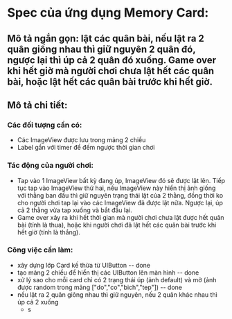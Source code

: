 #  Spec của ứng dụng Memory Card:

## Mô tả ngắn gọn: lật các quân bài, nếu lật ra 2 quân giống nhau thì giữ nguyên 2 quân đó, ngược lại thì úp cả 2 quân đó xuống. Game over khi hết giờ mà người chơi chưa lật hết các quân bài, hoặc lật hết các quân bài trước khi hết giờ.

## Mô tả chi tiết:
### Các đối tượng cần có:
+ Các ImageView được lưu trong mảng 2 chiều
+ Label gắn với timer để đếm ngược thời gian chơi
### Tác động của người chơi:
+ Tap vào 1 ImageView bất kỳ đang úp, ImageView đó sẽ được lật lên. Tiếp tục tap vào ImageView thứ hai, nếu ImageView này hiển thị ảnh giống với thằng ban đầu thì giữ nguyên trạng thái lật của 2 thằng, đồng thời ko cho người chơi tap lại vào các ImageView đã được lật nữa. Ngược lại, úp cả 2 thằng vừa tap xuống và bắt đầu lại.
+ Game over xảy ra khi hết thời gian mà người chơi chưa lật được hết quân bài (tính là thua), hoặc khi người chơi đã lật hết các quân bài trước khi hết giờ (tính là thắng).


### Công việc cần làm:
+ xây dựng lớp Card kế thừa từ UIButton         -- done                                                                                           
+ tạo mảng 2 chiều để hiển thị các UIButton lên màn hình        -- done
+ xử lý sao cho mỗi card chỉ có 2 trạng thái úp (ảnh default) và mở (ảnh được random trong mảng ["do","co","bich","tep"])       -- done
+ nếu lật ra 2 quân giông nhau thì giữ nguyên, nếu 2 quân khác nhau thì úp cả 2 xuống
    - s

